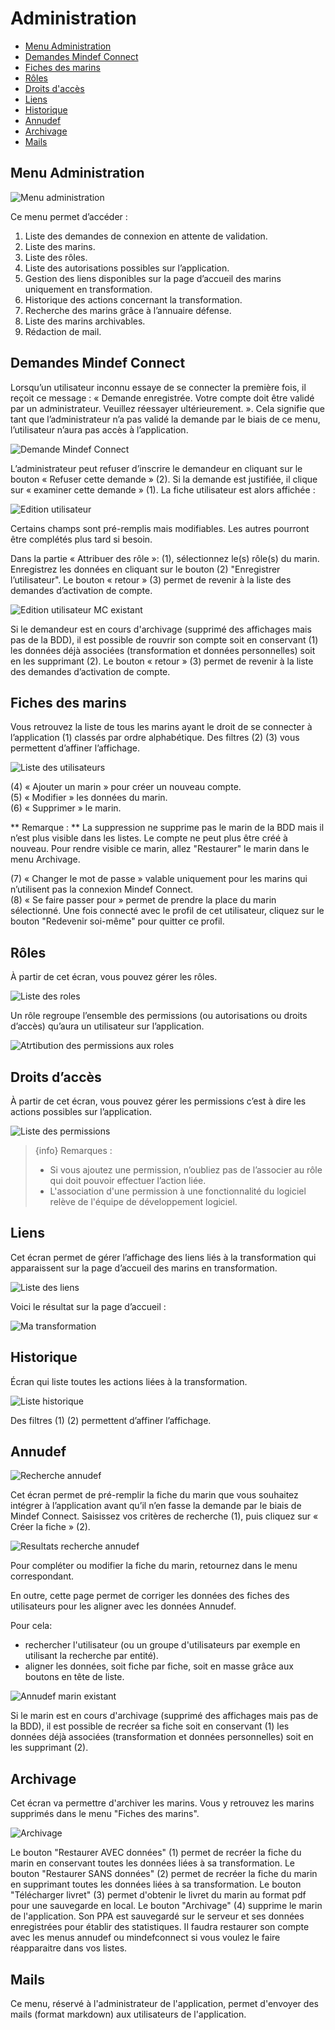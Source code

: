 # Administration

- [Menu Administration](#menu_administration)
- [Demandes Mindef Connect](#demandes-mindef-connect)
- [Fiches des marins](#fiches-des-marins)
- [Rôles](#roles)
- [Droits d'accès](#permissions)
- [Liens](#liens)
- [Historique](#historique)
- [Annudef](#annudef)
- [Archivage](#archivage)
- [Mails](#mails)


<a name="menu_administration"></a>

## Menu Administration

![Menu administration](img/administration/menu-administration.png)

Ce menu permet d’accéder : 
 
1. Liste des demandes de connexion en attente de validation.
2. Liste des marins.
3. Liste des rôles.
4. Liste des autorisations possibles sur l’application.
5. Gestion des liens disponibles sur la page d’accueil des marins uniquement en transformation.
6. Historique des actions concernant la transformation.
7. Recherche des marins grâce à l’annuaire défense.
8. Liste des marins archivables.
9. Rédaction de mail.


<a name="demandes-mindef-connect"></a>

## Demandes Mindef Connect
Lorsqu’un utilisateur inconnu essaye de se connecter la première fois, il reçoit ce message : « Demande enregistrée. Votre compte doit être validé par un administrateur. Veuillez réessayer ultérieurement. ». Cela signifie que tant que l’administrateur n’a pas validé la demande par le biais de ce menu, l’utilisateur n’aura pas accès à l’application.

![Demande Mindef Connect](img/administration/demandes-mindef-connect.png)


L’administrateur peut refuser d’inscrire le demandeur en cliquant sur le bouton « Refuser cette demande » (2). Si la demande est justifiée, il clique sur « examiner cette demande » (1). 
La fiche utilisateur est alors affichée :

![Edition utilisateur](img/administration/edition-utilisateur.png)


Certains champs sont pré-remplis mais modifiables. Les autres pourront être complétés plus tard si besoin. 

Dans la partie « Attribuer des rôle »:
(1), sélectionnez le(s) rôle(s) du marin. Enregistrez les données en cliquant sur le bouton (2) "Enregistrer l’utilisateur".
Le bouton « retour » (3) permet de revenir à la liste des demandes d’activation de compte.

![Edition utilisateur MC existant](img/administration/edition-utilisateur_MC_existant.png)


Si le demandeur est en cours d'archivage (supprimé des affichages mais pas de la BDD), il est possible de rouvrir son compte soit en conservant (1) les données déjà associées (transformation et données personnelles) soit en les supprimant (2).
Le bouton « retour » (3) permet de revenir à la liste des demandes d’activation de compte.

<a name="fiches-des-marins"></a>

## Fiches des marins
Vous retrouvez la liste de tous les marins ayant le droit de se connecter à l’application (1) classés par ordre alphabétique. Des filtres (2) (3) vous permettent d’affiner l’affichage. 

![Liste des utilisateurs](img/administration/liste-utilisateurs.png)


(4) « Ajouter un marin » pour créer un nouveau compte.  
(5) « Modifier » les données du marin.  
(6) « Supprimer » le marin.  

** Remarque : ** La suppression ne supprime pas le marin de la BDD mais il n’est plus visible dans les listes. Le compte ne peut plus être créé à nouveau. Pour rendre visible ce marin, allez "Restaurer" le marin dans le menu Archivage.


(7) « Changer le mot de passe » valable uniquement pour les marins qui n’utilisent pas la connexion Mindef Connect.  
(8) « Se faire passer pour » permet de prendre la place du marin sélectionné. Une fois connecté avec le profil de cet utilisateur, cliquez sur le bouton "Redevenir soi-même" pour quitter ce profil.


<a name="roles"></a>

## Rôles
À partir de cet écran, vous pouvez gérer les rôles. 

![Liste des roles](img/administration/liste-roles.png)


Un rôle regroupe l’ensemble des permissions (ou autorisations ou droits d’accès) qu’aura un utilisateur sur l’application. 

![Atrtibution des permissions aux roles](img/administration/attribution-permissions-roles.png)


<a name="permissions"></a>

## Droits d’accès
À partir de cet écran, vous pouvez gérer les permissions c’est à dire les actions possibles sur l’application.

![Liste des permissions](img/administration/liste-permissions.png)


> {info} Remarques : 
> - Si vous ajoutez une permission, n’oubliez pas de l’associer au rôle qui doit pouvoir effectuer l’action liée.
> - L'association d'une permission à une fonctionnalité du logiciel relève de l'équipe de développement logiciel.


<a name="liens"></a>

## Liens
Cet écran permet de gérer l’affichage des liens liés à la transformation qui apparaissent sur la page d’accueil des marins en transformation.

![Liste des liens](img/administration/liste-liens.png)


Voici le résultat sur la page d’accueil :

![Ma transformation](img/administration/accueil-ma-transformation.png)


<a name="historique"></a>

## Historique
Écran qui liste toutes les actions liées à la transformation.

![Liste historique](img/administration/liste-historique.png)


Des filtres (1) (2)  permettent d’affiner l’affichage. 

<a name="annudef"></a>

## Annudef

![Recherche annudef](img/administration/bandeau-recherche-annudef.png)


Cet écran permet de pré-remplir la fiche du marin que vous souhaitez intégrer à l’application avant qu’il n’en fasse la demande par le biais de Mindef Connect.
Saisissez vos critères de recherche (1), puis cliquez sur « Créer la fiche » (2).

![Resultats recherche annudef](img/administration/resultats-recherche-annudef.png)

Pour compléter ou modifier la fiche du marin, retournez dans le menu correspondant.

En outre, cette page permet de corriger les données des fiches des utilisateurs pour les aligner avec les données Annudef.

Pour cela:
- rechercher l'utilisateur (ou un groupe d'utilisateurs par exemple en utilisant la recherche par entité).
- aligner les données, soit fiche par fiche, soit en masse grâce aux boutons en tête de liste.

![Annudef marin existant](img/administration/annudef_marin_existant.png)

Si le marin est en cours d'archivage (supprimé des affichages mais pas de la BDD), il est possible de recréer sa fiche soit en conservant (1) les données déjà associées (transformation et données personnelles) soit en les supprimant (2).

<a name="archivage"></a>

## Archivage
Cet écran va permettre d'archiver les marins. Vous y retrouvez les marins supprimés dans le menu "Fiches des marins".

![Archivage](img/administration/administration/archivage.png)

Le bouton "Restaurer AVEC données" (1) permet de recréer la fiche du marin en conservant toutes les données liées à sa transformation. Le bouton "Restaurer SANS données" (2) permet de recréer la fiche du marin en supprimant toutes les données liées à sa transformation.
Le bouton "Télécharger livret" (3) permet d'obtenir le livret du marin au format pdf pour une sauvegarde en local.
Le bouton "Archivage" (4) supprime le marin de l'application. Son PPA est sauvegardé sur le serveur et ses données enregistrées pour établir des statistiques. Il faudra restaurer son compte avec les menus annudef ou mindefconnect si vous voulez le faire réapparaitre dans vos listes.

<a name="mails"></a>

## Mails

Ce menu, réservé à l'administrateur de l'application, permet d'envoyer des mails (format markdown) aux utilisateurs de l'application.